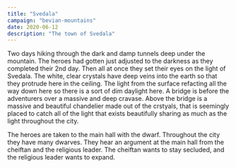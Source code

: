 ```yaml
---
title: "Svedala"
campaign: "bevian-mountains"
date: 2020-06-12
description: "The town of Svedala"
---
```


Two days hiking through the dark and damp tunnels deep under the mountain. The heroes had gotten just adjusted to the darkness as they completed their 2nd day. Then all at once they set their eyes on the light of Svedala. The white, clear crystals have deep veins into the earth so that they protrude here in the ceiling. The light from the surface refacting all the way down here so there is a sort of dim daylight here. A bridge is before the adventurers over a massive and deep cravase. Above the bridge is a massive and beautiful chandelier made out of the crstyals, that is seemingly placed to catch all of the light that exists beautifully sharing as much as the light throughout the city. 

The heroes are taken to the main hall with the dwarf. Throughout the city they have many dwarves. They hear an argument at the main hall from the cheiftan and the religious leader. The cheiftan wants to stay secluded, and the religious leader wants to expand. 
